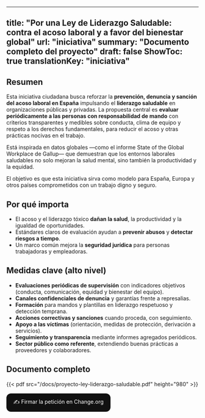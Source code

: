 ﻿
---
title: "Por una Ley de Liderazgo Saludable: contra el acoso laboral y a favor del bienestar global"
url: "iniciativa"
summary: "Documento completo del proyecto"
draft: false
ShowToc: true
translationKey: "iniciativa"
---

## Resumen
Esta iniciativa ciudadana busca reforzar la **prevención, denuncia y sanción del acoso laboral en España** impulsando el **liderazgo saludable** en organizaciones públicas y privadas. La propuesta central es **evaluar periódicamente a las personas con responsabilidad de mando** con criterios transparentes y medibles sobre conducta, clima de equipo y respeto a los derechos fundamentales, para reducir el acoso y otras prácticas nocivas en el trabajo.

Está inspirada en datos globales —como el informe State of the Global Workplace de Gallup— que demuestran que los entornos laborales saludables no solo mejoran la salud mental, sino también la productividad y la equidad.

El objetivo es que esta iniciativa sirva como modelo para España, Europa y otros países comprometidos con un trabajo digno y seguro.

## Por qué importa
- El acoso y el liderazgo tóxico **dañan la salud**, la productividad y la igualdad de oportunidades.  
- Estándares claros de evaluación ayudan a **prevenir abusos** y **detectar riesgos a tiempo**.  
- Un marco común mejora la **seguridad jurídica** para personas trabajadoras y empleadoras.

## Medidas clave (alto nivel)
- **Evaluaciones periódicas de supervisión** con indicadores objetivos (conducta, comunicación, equidad y bienestar del equipo).  
- **Canales confidenciales de denuncia** y garantías frente a represalias.  
- **Formación** para mandos y plantillas en liderazgo respetuoso y detección temprana.  
- **Acciones correctivas y sanciones** cuando proceda, con seguimiento.  
- **Apoyo a las víctimas** (orientación, medidas de protección, derivación a servicios).  
- **Seguimiento y transparencia** mediante informes agregados periódicos.  
- **Sector público como referente**, extendiendo buenas prácticas a proveedores y colaboradores.

## Documento completo
{{< pdf src="/docs/proyecto-ley-liderazgo-saludable.pdf" height="980" >}}

<p style="margin:16px 0">
  <a href="https://chng.it/pKGCmcnBvD" target="_blank" rel="noopener"
     style="display:inline-block;padding:12px 18px;border-radius:12px;background:#111;color:#fff;text-decoration:none">
    ✍️ Firmar la petición en Change.org
  </a>
</p>

